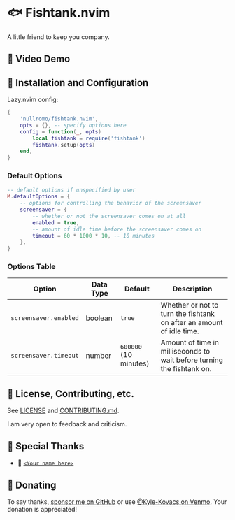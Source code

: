 # 🐟 Fishtank.nvim

A little friend to keep you company.

## 🐠 Video Demo

## 🌊 Installation and Configuration

Lazy.nvim config:

```lua
{
    'nullromo/fishtank.nvim',
    opts = {}, -- specify options here
    config = function(_, opts)
        local fishtank = require('fishtank')
        fishtank.setup(opts)
    end,
}
```

### Default Options

```lua
-- default options if unspecified by user
M.defaultOptions = {
    -- options for controlling the behavior of the screensaver
    screensaver = {
        -- whether or not the screensaver comes on at all
        enabled = true,
        -- amount of idle time before the screensaver comes on
        timeout = 60 * 1000 * 10, -- 10 minutes
    },
}
```

### Options Table

| Option                | Data Type | Default               | Description                                                            |
| --------------------- | --------- | --------------------- | ---------------------------------------------------------------------- |
| `screensaver.enabled` | boolean   | `true`                | Whether or not to turn the fishtank on after an amount of idle time.   |
| `screensaver.timeout` | number    | `600000` (10 minutes) | Amount of time in milliseconds to wait before turning the fishtank on. |

## 🐡 License, Contributing, etc.

See [LICENSE](./LICENSE) and [CONTRIBUTING.md](./CONTRIBUTING.md).

I am very open to feedback and criticism.

## 🪼 Special Thanks

- 🏅
  [`<Your name here>`](https://github.com/nullromo/go-up.nvim/blob/main/README.md#-donating)

## 🎣 Donating

To say thanks, [sponsor me on GitHub](https://github.com/sponsors/nullromo) or
use [@Kyle-Kovacs on Venmo](https://venmo.com/u/Kyle-Kovacs). Your donation is
appreciated!
